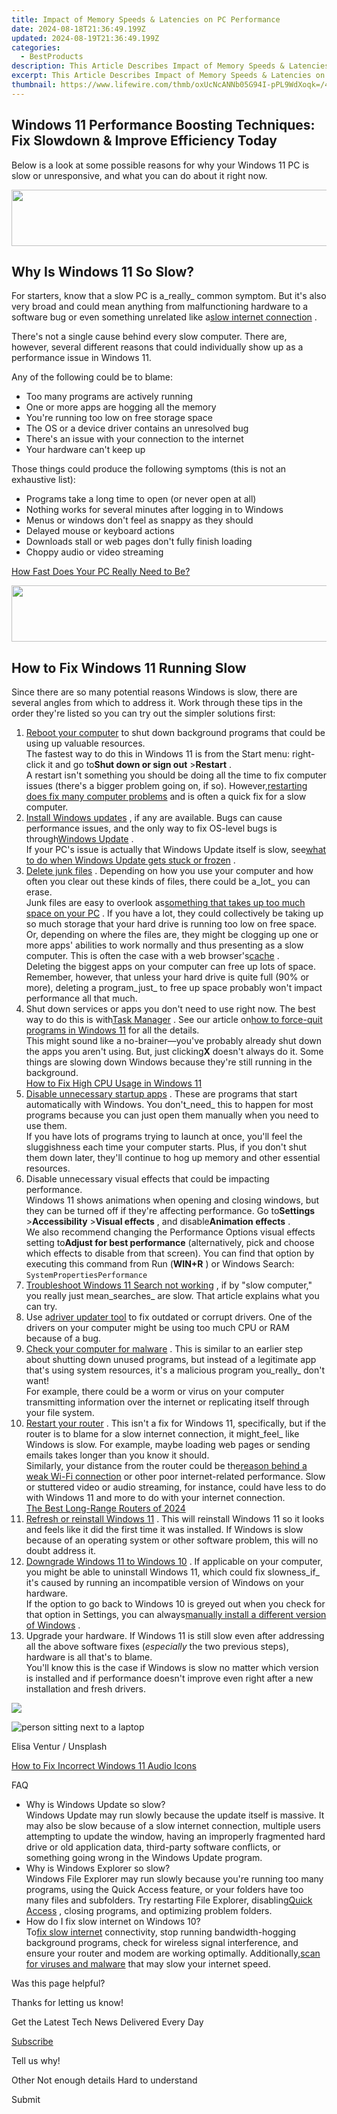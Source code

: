 ```yaml
---
title: Impact of Memory Speeds & Latencies on PC Performance
date: 2024-08-18T21:36:49.199Z
updated: 2024-08-19T21:36:49.199Z
categories:
  - BestProducts
description: This Article Describes Impact of Memory Speeds & Latencies on PC Performance
excerpt: This Article Describes Impact of Memory Speeds & Latencies on PC Performance
thumbnail: https://www.lifewire.com/thmb/oxUcNcANNb05G94I-pPL9WdXoqk=/400x300/filters:no_upscale():max_bytes(150000):strip_icc():format(webp)/woman-assembling-random-access-memory-at-computer-668765353-5ac3cb95875db90037fd78fa-5c114d0a46e0fb0001ece5f4.jpg
---
```


## Windows 11 Performance Boosting Techniques: Fix Slowdown & Improve Efficiency Today
 Below is a look at some possible reasons for why your Windows 11 PC is slow or unresponsive, and what you can do about it right now.

<!-- affiliate ads begin -->
<a href="https://arkmc.pxf.io/c/5597632/427477/5172" target="_top" id="427477"><img src="//a.impactradius-go.com/display-ad/5172-427477" border="0" alt="" width="728" height="90"/></a><img height="0" width="0" src="https://arkmc.pxf.io/i/5597632/427477/5172" style="position:absolute;visibility:hidden;" border="0" />
<!-- affiliate ads end -->
## Why Is Windows 11 So Slow?

 For starters, know that a slow PC is a_really_ common symptom. But it's also very broad and could mean anything from malfunctioning hardware to a software bug or even something unrelated like a[slow internet connection](https://www.lifewire.com/troubleshooting-slow-internet-connection-818125) .

 There's not a single cause behind every slow computer. There are, however, several different reasons that could individually show up as a performance issue in Windows 11.

 Any of the following could be to blame:

* Too many programs are actively running
* One or more apps are hogging all the memory
* You're running too low on free storage space
* The OS or a device driver contains an unresolved bug
* There's an issue with your connection to the internet
* Your hardware can't keep up

 Those things could produce the following symptoms (this is not an exhaustive list):

* Programs take a long time to open (or never open at all)
* Nothing works for several minutes after logging in to Windows
* Menus or windows don't feel as snappy as they should
* Delayed mouse or keyboard actions
* Downloads stall or web pages don't fully finish loading
* Choppy audio or video streaming

[How Fast Does Your PC Really Need to Be?](https://www.lifewire.com/how-fast-does-your-pc-need-to-be-832310)

<!-- affiliate ads begin -->
<a href="https://newchic.sjv.io/c/5597632/1659704/14420" target="_top" id="1659704"><img src="//a.impactradius-go.com/display-ad/14420-1659704" border="0" alt="" width="728" height="90"/></a><img height="0" width="0" src="https://imp.pxf.io/i/5597632/1659704/14420" style="position:absolute;visibility:hidden;" border="0" />
<!-- affiliate ads end -->
## How to Fix Windows 11 Running Slow

 Since there are so many potential reasons Windows is slow, there are several angles from which to address it. Work through these tips in the order they're listed so you can try out the simpler solutions first:

1. [Reboot your computer](https://www.lifewire.com/how-to-reboot-a-computer-2624568) to shut down background programs that could be using up valuable resources.  
 The fastest way to do this in Windows 11 is from the Start menu: right-click it and go to**Shut down or sign out** \>**Restart** .  
 A restart isn't something you should be doing all the time to fix computer issues (there's a bigger problem going on, if so). However,[restarting does fix many computer problems](https://www.lifewire.com/why-does-restarting-seem-to-fix-most-computer-problems-2624569) and is often a quick fix for a slow computer.
2. [Install Windows updates](https://www.lifewire.com/how-to-check-for-install-windows-updates-2624596) , if any are available. Bugs can cause performance issues, and the only way to fix OS-level bugs is through[Windows Update](https://www.lifewire.com/what-is-windows-update-2624597) .  
 If your PC's issue is actually that Windows Update itself is slow, see[what to do when Windows Update gets stuck or frozen](https://www.lifewire.com/when-windows-update-gets-stuck-or-frozen-2624439) .
3. [Delete junk files](https://www.lifewire.com/remove-junk-files-from-windows-11-5191868) . Depending on how you use your computer and how often you clear out these kinds of files, there could be a_lot_ you can erase.  
 Junk files are easy to overlook as[something that takes up too much space on your PC](https://www.lifewire.com/things-taking-up-space-on-your-pc-5223487) . If you have a lot, they could collectively be taking up so much storage that your hard drive is running too low on free space.  
 Or, depending on where the files are, they might be clogging up one or more apps' abilities to work normally and thus presenting as a slow computer. This is often the case with a web browser's[cache](https://www.lifewire.com/definition-of-cache-2483171) .  
 Deleting the biggest apps on your computer can free up lots of space. Remember, however, that unless your hard drive is quite full (90% or more), deleting a program_just_ to free up space probably won't impact performance all that much.
4. Shut down services or apps you don't need to use right now. The best way to do this is with[Task Manager](https://www.lifewire.com/task-manager-2626025) . See our article on[how to force-quit programs in Windows 11](https://www.lifewire.com/force-quit-programs-in-windows-11-5194519) for all the details.  
 This might sound like a no-brainer—you've probably already shut down the apps you aren't using. But, just clicking**X** doesn't always do it. Some things are slowing down Windows because they're still running in the background.  
[How to Fix High CPU Usage in Windows 11](https://www.lifewire.com/fix-high-cpu-usage-in-windows-11-5216242)
5. [Disable unnecessary startup apps](https://www.lifewire.com/change-startup-programs-windows-11-6823499) . These are programs that start automatically with Windows. You don't_need_ this to happen for most programs because you can just open them manually when you need to use them.  
 If you have lots of programs trying to launch at once, you'll feel the sluggishness each time your computer starts. Plus, if you don't shut them down later, they'll continue to hog up memory and other essential resources.
6. Disable unnecessary visual effects that could be impacting performance.  
 Windows 11 shows animations when opening and closing windows, but they can be turned off if they're affecting performance. Go to**Settings** \>**Accessibility** \>**Visual effects** , and disable**Animation effects** .  
 We also recommend changing the Performance Options visual effects setting to**Adjust for best performance** (alternatively, pick and choose which effects to disable from that screen). You can find that option by executing this command from Run (**WIN+R** ) or Windows Search:  
 `SystemPropertiesPerformance`
7. [Troubleshoot Windows 11 Search not working](https://www.lifewire.com/fix-search-not-working-in-windows-11-5191397) , if by "slow computer," you really just mean_searches_ are slow. That article explains what you can try.
8. Use a[driver updater tool](https://www.lifewire.com/free-driver-updater-tools-2619206) to fix outdated or corrupt drivers. One of the drivers on your computer might be using too much CPU or RAM because of a bug.
9. [Check your computer for malware](https://www.lifewire.com/properly-scan-your-computer-for-viruses-and-other-malware-2624526) . This is similar to an earlier step about shutting down unused programs, but instead of a legitimate app that's using system resources, it's a malicious program you_really_ don't want!  
 For example, there could be a worm or virus on your computer transmitting information over the internet or replicating itself through your file system.
10. [Restart your router](https://www.lifewire.com/how-to-properly-restart-a-router-modem-2624570) . This isn't a fix for Windows 11, specifically, but if the router is to blame for a slow internet connection, it might_feel_ like Windows is slow. For example, maybe loading web pages or sending emails takes longer than you know it should.  
 Similarly, your distance from the router could be the[reason behind a weak Wi-Fi connection](https://www.lifewire.com/reasons-why-wifi-connections-drop-818210) or other poor internet-related performance. Slow or stuttered video or audio streaming, for instance, could have less to do with Windows 11 and more to do with your internet connection.  
[The Best Long-Range Routers of 2024](https://www.lifewire.com/best-long-range-routers-4122554)
11. [Refresh or reinstall Windows 11](https://www.lifewire.com/reset-this-pc-complete-walkthrough-2624538) . This will reinstall Windows 11 so it looks and feels like it did the first time it was installed. If Windows is slow because of an operating system or other software problem, this will no doubt address it.
12. [Downgrade Windows 11 to Windows 10](https://www.lifewire.com/downgrade-from-windows-11-6501020) . If applicable on your computer, you might be able to uninstall Windows 11, which could fix slowness_if_ it's caused by running an incompatible version of Windows on your hardware.  
 If the option to go back to Windows 10 is greyed out when you check for that option in Settings, you can always[manually install a different version of Windows](https://www.lifewire.com/how-to-install-a-windows-operating-system-2624925) .
13. Upgrade your hardware. If Windows 11 is still slow even after addressing all the above software fixes (_especially_ the two previous steps), hardware is all that's to blame.  
 You'll know this is the case if Windows is slow no matter which version is installed and if performance doesn't improve even right after a new installation and fresh drivers.

<!-- affiliate ads begin -->
<a href="https://store.iobit.com/order/checkout.php?PRODS=1468905&QTY=1&AFFILIATE=108875&CART=1"><img src="https://secure.avangate.com/images/merchant/184260348236f9554fe9375772ff966e/ascscan_728x90.png" border="0"></a>
<!-- affiliate ads end -->
![person sitting next to a laptop](https://www.lifewire.com/thmb/pyujezWGkAqbLemyzegQQ11Hp-U=/1500x0/filters:no_upscale():max_bytes(150000):strip_icc():format(webp)/elisa-ventur-bmJAXAz6ads-unsplash-66563177490249cd8a8c896e48ff4d8e.jpg)

Elisa Ventur / Unsplash

[How to Fix Incorrect Windows 11 Audio Icons](https://www.lifewire.com/how-to-fix-incorrect-windows-11-audio-icons-6560769)

 FAQ

* Why is Windows Update so slow?  
 Windows Update may run slowly because the update itself is massive. It may also be slow because of a slow internet connection, multiple users attempting to update the window, having an improperly fragmented hard drive or old application data, third-party software conflicts, or something going wrong in the Windows Update program.
* Why is Windows Explorer so slow?  
 Windows File Explorer may run slowly because you're running too many programs, using the Quick Access feature, or your folders have too many files and subfolders. Try restarting File Explorer, disabling[Quick Access](https://www.lifewire.com/windows-10-quick-access-4587235) , closing programs, and optimizing problem folders.
* How do I fix slow internet on Windows 10?  
 To[fix slow internet](https://www.lifewire.com/troubleshooting-slow-internet-connection-818125) connectivity, stop running bandwidth-hogging background programs, check for wireless signal interference, and ensure your router and modem are working optimally. Additionally,[scan for viruses and malware](https://www.lifewire.com/properly-scan-your-computer-for-viruses-and-other-malware-2624526) that may slow your internet speed.

Was this page helpful?

Thanks for letting us know!

 Get the Latest Tech News Delivered Every Day

[Subscribe](https://www.lifewire.com/#)

Tell us why!

 Other  Not enough details  Hard to understand

 Submit

<ins class="adsbygoogle"
     style="display:block"
     data-ad-format="autorelaxed"
     data-ad-client="ca-pub-7571918770474297"
     data-ad-slot="1223367746"></ins>



<ins class="adsbygoogle"
     style="display:block"
     data-ad-client="ca-pub-7571918770474297"
     data-ad-slot="8358498916"
     data-ad-format="auto"
     data-full-width-responsive="true"></ins>


